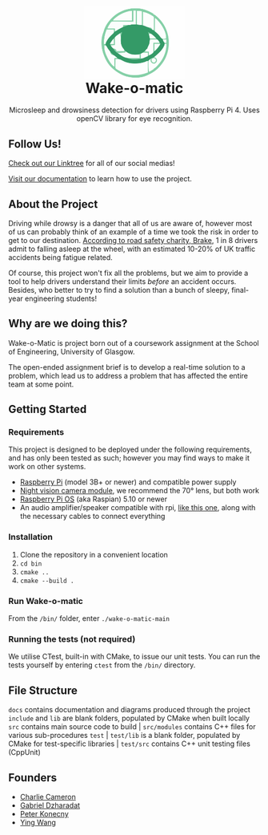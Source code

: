 <p align="center" style="margin-bottom: 0px !important;">
    <img width="200" src="docs/img/logo_vector.svg" alt="Wake-o-matic logo" align="center">
</p>
<h1 align="center" style="margin-top: 0px;">Wake-o-matic</h1>
<p align="center" >Microsleep and drowsiness detection for drivers using Raspberry Pi 4. Uses openCV library for eye recognition.</p>

## Follow Us!
[Check out our Linktree](https://linktr.ee/wakeomatic) for all of our social medias!

[Visit our documentation](https://hamlob.github.io/wake-o-matic/) to learn how to use the project.

## About the Project
Driving while drowsy is a danger that all of us are aware of, however most of us can probably think of an example of a time we took the risk in order to get to our destination. [According to road safety charity, Brake](https://www.brake.org.uk/get-involved/take-action/mybrake/knowledge-centre/driver-fatigue#:~:text=Worldwide%2C%20it%20is%20estimated%20that,road%20crashes%20are%20fatigue%2Drelated.), 1 in 8 drivers admit to falling asleep at the wheel, with an estimated 10-20% of UK traffic accidents being fatigue related.

Of course, this project won't fix all the problems, but we aim to provide a tool to help drivers understand their limits _before_ an accident occurs. Besides, who better to try to find a solution than a bunch of sleepy, final-year engineering students!

## Why are we doing this?
Wake-o-Matic is project born out of a coursework assignment at the School of Engineering, University of Glasgow. 

The open-ended assignment brief is to develop a real-time solution to a problem, which lead us to address a problem that has affected the entire team at some point.

## Getting Started
### Requirements
This project is designed to be deployed under the following requirements, and has only been tested as such; however you may find ways to make it work on other systems.
* [Raspberry Pi](https://www.raspberrypi.com/products/raspberry-pi-3-model-b-plus/) (model 3B+ or newer) and compatible power supply
* [Night vision camera module](https://shop.pimoroni.com/products/night-vision-camera-module-for-raspberry-pi), we recommend the 70° lens, but both work
* [Raspberry Pi OS](https://www.raspberrypi.com/software/operating-systems/) (aka Raspian) 5.10 or newer
* An audio amplifier/speaker compatible with rpi, [like this one](https://shop.pimoroni.com/products/adafruit-stemma-speaker-plug-and-play-audio-amplifier), along with the necessary cables to connect everything

### Installation
1. Clone the repository in a convenient location
2. `cd bin`
3. `cmake ..`
4. `cmake --build .`

### Run Wake-o-matic
From the `/bin/` folder, enter `./wake-o-matic-main`

### Running the tests (not required)
We utilise CTest, built-in with CMake, to issue our unit tests. You can run the tests yourself by entering `ctest` from the `/bin/` directory.

## File Structure
`docs` contains documentation and diagrams produced through the project
`include` and `lib` are blank folders, populated by CMake when built locally
`src` contains main source code to build
| `src/modules` contains C++ files for various sub-procedures
`test`
| `test/lib` is a blank folder, populated by CMake for test-specific libraries
| `test/src` contains C++ unit testing files (CppUnit)

## Founders
* [Charlie Cameron](https://github.com/Jenibluere)
* [Gabriel Dzharadat](https://github.com/GJaradat)
* [Peter Konecny](https://github.com/Hamlob)
* [Ying Wang](https://github.com/MrMeerkat)
